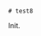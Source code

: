                                                                                                                                                                                                                                  # test8

Init.
